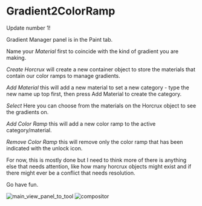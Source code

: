 # Gradient2ColorRamp
Update number 1!

Gradient Manager panel is in the Paint tab.

Name your *Material* first to coincide with the kind of gradient you are making.

*Create Horcrux* will create a new container object to store the materials that contain our color ramps to manage gradients.

*Add Material* this will add a new material to set a new category - type the new name up top first, then press Add Material to create the category.

*Select* Here you can choose from the materials on the Horcrux object to see the gradients on.

*Add Color Ramp* this will add a new color ramp to the active category/material.

*Remove Color Ramp* this will remove only the color ramp that has been indicated with the unlock icon. 


For now, this is mostly done but I need to think more of there is anything else that needs attention, like how many horcrux objects might exist and if there might ever be a conflict that needs resolution.

Go have fun.


![main_view_panel_to_tool](https://github.com/user-attachments/assets/e9d0cc2a-623d-457d-84fd-e43e8aa2540a)
![compositor](https://github.com/user-attachments/assets/647c2196-a2b0-4f9b-ae39-967472869f86)
